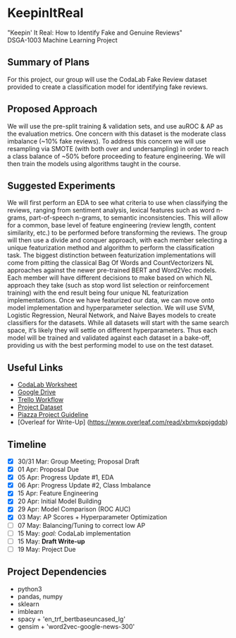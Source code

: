 # KeepinItReal
"Keepin' It Real: How to Identify Fake and Genuine Reviews"  
DSGA-1003 Machine Learning Project
## Summary of Plans
For this project, our group will use the CodaLab Fake Review dataset provided to
create a classification model for identifying fake reviews.
## Proposed Approach
We will use the pre-split training & validation sets, and use auROC & AP as the evaluation metrics. One concern with this dataset is the moderate class imbalance (~10% fake reviews). To address this concern we will use resampling via SMOTE (with both over and undersampling) in order to reach a class balance of ~50% before proceeding to feature engineering. We will then train the models using algorithms taught in the course.
## Suggested Experiments
We will first perform an EDA to see what criteria to use when classifying the reviews, ranging from sentiment analysis, lexical features such as word n-grams, part-of-speech n-grams, to semantic inconsistencies. This will allow for a common, base level of feature engineering (review length, content similarity, etc.) to be performed before transforming the reviews. The group will then use a divide and conquer approach, with each member selecting a unique featurization method and algorithm to perform the classification task. The biggest distinction between featurization implementations will come from pitting the classical Bag Of Words and CountVectorizers NL approaches against the newer pre-trained BERT and Word2Vec models. Each member will have different decisions to make based on which NL approach they take (such as stop word list selection or reinforcement training) with the end result being four unique NL featurization implementations. Once we have featurized our data, we can move onto model implementation and hyperparameter selection. We will use SVM, Logistic Regression, Neural Network, and Naive Bayes models to create classifiers for the datasets. While all datasets will start with the same search space, it’s likely they will settle on different hyperparameters. Thus each model will be trained and validated against each dataset in a bake-off, providing us with the best performing model to use on the test dataset.
## Useful Links
* [CodaLab Worksheet](https://worksheets.codalab.org/worksheets/0xbf3610354e014dc0a425cc5f49379262)
* [Google Drive](https://drive.google.com/drive/u/2/folders/1JXFNYpMoxMTjDL9esgtu1YDADvtinGdn)
* [Trello Workflow](https://trello.com/b/62i8ABdb/workflow)
* [Project Dataset](https://worksheets.codalab.org/worksheets/0x33171fbfe67049fd9b0d61962c1d05ff)
* [Piazza Project Guideline](https://piazza.com/class/k5cm3iggktn1od?cid=516)
* [Overleaf for Write-Up] (https://www.overleaf.com/read/xbmvkppjgdqb)
## Timeline
- [x] 30/31 Mar: Group Meeting; Proposal Draft
- [x] 01 Apr: Proposal Due
- [x] 05 Apr: Progress Update #1, EDA
- [x] 06 Apr: Progress Update #2, Class Imbalance
- [x] 15 Apr: Feature Engineering
- [x] 20 Apr: Initial Model Building
- [x] 29 Apr: Model Comparison (ROC AUC)
- [x] 03 May: AP Scores + Hyperparameter Optimization
- [ ] 07 May: Balancing/Tuning to correct low AP
- [ ] 15 May: _goal:_ CodaLab implementation
- [ ] 15 May: **Draft Write-up**
- [ ] 19 May: Project Due

## Project Dependencies
* python3
* pandas, numpy
* sklearn
* imblearn
* spacy + 'en_trf_bertbaseuncased_lg'
* gensim + 'word2vec-google-news-300'
